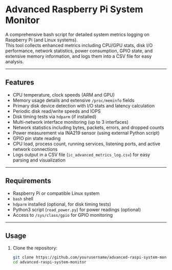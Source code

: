 # Advanced Raspberry Pi System Monitor

A comprehensive bash script for detailed system metrics logging on Raspberry Pi (and Linux systems).  
This tool collects enhanced metrics including CPU/GPU stats, disk I/O performance, network statistics, power consumption, GPIO state, and extensive memory information, and logs them into a CSV file for easy analysis.

---

## Features

- CPU temperature, clock speeds (ARM and GPU)
- Memory usage details and extensive `/proc/meminfo` fields
- Primary disk device detection with I/O stats and latency calculation
- Periodic disk read/write speeds and IOPS
- Disk timing tests via `hdparm` (if installed)
- Multi-network interface monitoring (up to 3 interfaces)
- Network statistics including bytes, packets, errors, and dropped counts
- Power measurement via INA219 sensor (using external Python script)
- GPIO pin state reading
- CPU load, process count, running services, listening ports, and active network connections
- Logs output in a CSV file (`ic_advanced_metrics_log.csv`) for easy parsing and visualization

---

## Requirements

- Raspberry Pi or compatible Linux system
- `bash` shell
- `hdparm` installed (optional, for disk timing tests)
- Python3 script (`read_power.py`) for power readings (optional)
- Access to `/sys/class/gpio` for GPIO monitoring

---

## Usage

1. Clone the repository:
   ```bash
   git clone https://github.com/yourusername/advanced-raspi-system-monitor.git
   cd advanced-raspi-system-monitor
